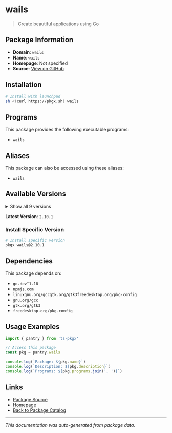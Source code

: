# wails

> Create beautiful applications using Go

## Package Information

- **Domain**: `wails`
- **Name**: `wails`
- **Homepage**: Not specified
- **Source**: [View on GitHub](https://github.com/pkgxdev/pantry/tree/main/projects/wails.io/package.yml)

## Installation

```bash
# Install with launchpad
sh <(curl https://pkgx.sh) wails
```

## Programs

This package provides the following executable programs:

- `wails`

## Aliases

This package can also be accessed using these aliases:

- `wails`

## Available Versions

<details>
<summary>Show all 9 versions</summary>

- `2.10.1`, `2.10.0`, `2.9.3`, `2.9.2`, `2.9.1`
- `2.9.0`, `2.8.2`, `2.8.1`, `2.8.0`

</details>

**Latest Version**: `2.10.1`

### Install Specific Version

```bash
# Install specific version
pkgx wails@2.10.1
```

## Dependencies

This package depends on:

- `go.dev^1.18`
- `npmjs.com`
- `linuxgnu.org/gccgtk.org/gtk3freedesktop.org/pkg-config`
- `gnu.org/gcc`
- `gtk.org/gtk3`
- `freedesktop.org/pkg-config`

## Usage Examples

```typescript
import { pantry } from 'ts-pkgx'

// Access this package
const pkg = pantry.wails

console.log(`Package: ${pkg.name}`)
console.log(`Description: ${pkg.description}`)
console.log(`Programs: ${pkg.programs.join(', ')}`)
```

## Links

- [Package Source](https://github.com/pkgxdev/pantry/tree/main/projects/wails.io/package.yml)
- [Homepage](#)
- [Back to Package Catalog](../package-catalog.md)

---

*This documentation was auto-generated from package data.*
